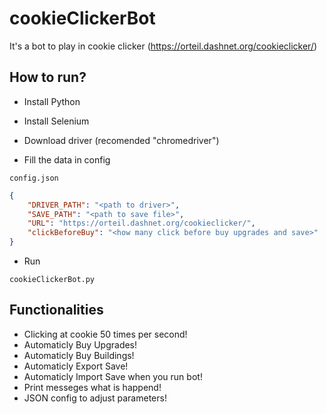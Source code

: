 # cookieClickerBot
It's a bot to play in cookie clicker (https://orteil.dashnet.org/cookieclicker/)

## How to run?
* Install Python
* Install Selenium
* Download driver (recomended "chromedriver")

* Fill the data in config
```
config.json
```

```json
{
    "DRIVER_PATH": "<path to driver>",
    "SAVE_PATH": "<path to save file>",
    "URL": "https://orteil.dashnet.org/cookieclicker/",
    "clickBeforeBuy": "<how many click before buy upgrades and save>"
}
```

* Run
```
cookieClickerBot.py
```

## Functionalities
* Clicking at cookie 50 times per second!
* Automaticly Buy Upgrades!
* Automaticly Buy Buildings!
* Automaticly Export Save!
* Automaticly Import Save when you run bot!
* Print messeges what is happend!
* JSON config to adjust parameters!
